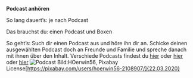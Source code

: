**Podcast anhören**

So lang dauert’s: je nach Podcast

Das brauchst du: einen Podcast und Boxen

So geht’s: 
Such dir einen Podcast aus und höre ihn dir an. 
Schicke deinen ausgewählten Podcast doch an Freunde und Familie und spreche danach mit ihnen über den Inhalt.
Verschiede Podcasts findest du [hier](https://www.zeit.de/podcasts) oder [hier](https://www.sueddeutsche.de/thema/Podcast) oder [hier](https://www.deutschlandfunk.de/podcasts.2516.de.html?drpp%3Ahash=displayAllBroadcasts)
![Podcast](https://cdn.pixabay.com/photo/2018/09/17/14/27/headphones-3683983_1280.jpg)
Bild:HOerwin56, Pixabay License[https://pixabay.com/users/hoerwin56-2108907/]{22.03.2020}
